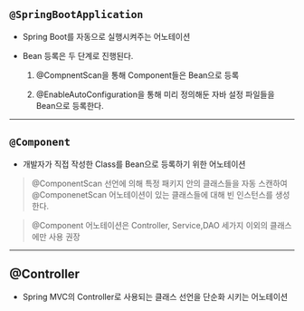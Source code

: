 ## `@SpringBootApplication`

* Spring Boot를 자동으로 실행시켜주는 어노테이션

* Bean 등록은 두 단계로 진행된다.

    1. @CompnentScan을 통해 Component들은 Bean으로 등록

    2. @EnableAutoConfiguration을 통해 미리 정의해둔 자바 설정 파일들을 Bean으로 등록한다.
---
## `@Component`

* 개발자가 직접 작성한 Class를 Bean으로 등록하기 위한 어노테이션

> @ComponentScan 선언에 의해 특정 패키지 안의 클래스들을 자동 스캔하여 @ComponenetScan 어노테이션이 있는 클래스들에 대해 빈 인스턴스를 생성한다.

> @Component 어노테이션은 Controller, Service,DAO 세가지 이외의 클래스에만 사용 권장
---
## @Controller

* Spring MVC의 Controller로 사용되는 클래스 선언을 단순화 시키는 어노테이션